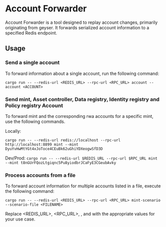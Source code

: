 # Account Forwarder

Account Forwarder is a tool designed to replay account changes, primarily originating from geyser. It forwards serialized account information to a specified Redis endpoint.

## Usage

### Send a single account

To forward information about a single account, run the following command:

`cargo run -- --redis-url <REDIS_URL> --rpc-url <RPC_URL> account --account <ACCOUNT>`

### Send mint, Asset controller, Data registry, Identity registry and Policy registry Account

To forward mint and the corresponding rwa accounts for a specific mint, use the following commands.

Locally:

```
cargo run -- --redis-url redis://localhost --rpc-url http://localhost:8899 mint --mint DyuYvHwMtYGt4xJoToce4CEuBk62uGhiYDXeogwSfD3D
```

Dev/Prod:
`cargo run -- --redis-url $REDIS_URL --rpc-url $RPC_URL mint --mint t8nGUrFQozLtgiqnc5Pu8yiodbrJCaFyE3CGeubAvky`

### Process accounts from a file

To forward account information for multiple accounts listed in a file, execute the following command:

`cargo run -- --redis-url <REDIS_URL> --rpc-url <RPC_URL> mint-scenario --scenario-file <FILENAME>`

Replace <REDIS_URL>, <RPC_URL>, <ACCOUNT>, and <FILENAME> with the appropriate values for your use case.

